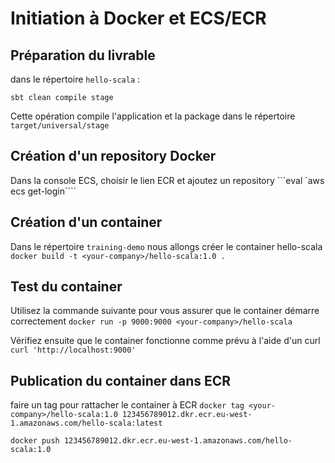 # Initiation à Docker et ECS/ECR

## Préparation du livrable
dans le répertoire `hello-scala` :

```sbt clean compile stage```

Cette opération compile l'application et la package dans le répertoire `target/universal/stage`

## Création d'un repository Docker
Dans la console ECS, choisir le lien ECR et ajoutez un repository
```eval `aws ecs get-login````

## Création d'un container
Dans le répertoire `training-demo` nous allongs créer le container hello-scala
 ```docker build -t <your-company>/hello-scala:1.0 .```

## Test du container
Utilisez la commande suivante pour vous assurer que le container démarre correctement
```docker run -p 9000:9000 <your-company>/hello-scala```

Vérifiez ensuite que le container fonctionne comme prévu à l'aide d'un curl
```curl 'http://localhost:9000'```

## Publication du container dans ECR
faire un tag pour rattacher le container à ECR
```docker tag <your-company>/hello-scala:1.0 123456789012.dkr.ecr.eu-west-1.amazonaws.com/hello-scala:latest```

```docker push 123456789012.dkr.ecr.eu-west-1.amazonaws.com/hello-scala:1.0```



